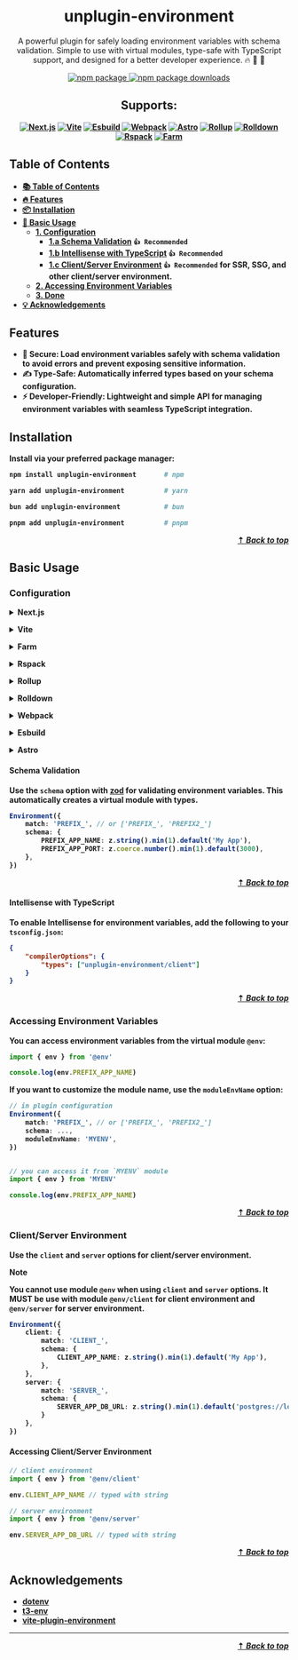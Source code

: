 <div align="center">
    <h1>unplugin-environment</h1>
    <p>
        A powerful plugin for safely loading environment variables with schema validation. Simple to use with virtual modules, type-safe with TypeScript support, and designed for a better developer experience. 🔥 🚀 👷
    </p>
    <p>
        <a href="https://www.npmjs.com/package/unplugin-environment">
            <img src="https://img.shields.io/npm/v/unplugin-environment.svg?style=flat-square&label=npm:unplugin-environment" alt="npm package" />
            <img src="https://img.shields.io/npm/dw/unplugin-environment.svg?style=flat-square&label=Downloads" alt="npm package downloads" />
        </a>
    </p>
    <h2><strong>Supports:</string></h2>
    <p>
        <a href="https://www.npmjs.com/package/next"><img src="https://img.shields.io/badge/%20Next.js-grey?style=for-the-badge&logo=nextdotjs" alt="Next.js"></a>
        <a href="https://www.npmjs.com/package/vite"><img src="https://img.shields.io/badge/%20Vite-grey?style=for-the-badge&logo=vite" alt="Vite"></a>
        <a href="https://www.npmjs.com/package/esbuild"><img src="https://img.shields.io/badge/%20Esbuild-grey?style=for-the-badge&logo=esbuild" alt="Esbuild"></a>
        <a href="https://www.npmjs.com/package/webpack"><img src="https://img.shields.io/badge/%20Webpack-grey?style=for-the-badge&logo=webpack" alt="Webpack"></a>
        <a href="https://www.npmjs.com/package/astro"><img src="https://img.shields.io/badge/%20Astro-grey?style=for-the-badge&logo=astro" alt="Astro"></a>
        <a href="https://www.npmjs.com/package/rollup"><img src="https://img.shields.io/badge/%20Rollup-grey?style=for-the-badge&logo=rollupdotjs" alt="Rollup"></a>
        <a href="https://www.npmjs.com/package/rolldown"><img src="https://img.shields.io/badge/%20Rolldown-grey?style=for-the-badge&logo=rolldown" alt="Rolldown"></a>
        <a href="https://www.npmjs.com/package/rspack"><img src="https://img.shields.io/badge/%20Rspack-grey?style=for-the-badge&logo=rspack" alt="Rspack"></a>
        <a href="https://www.npmjs.com/package/@farm/core"><img src="https://img.shields.io/badge/%20Farm-grey?style=for-the-badge&logo=farmfe" alt="Farm"></a>
    </p>
</div>

## Table of Contents

* [📚 Table of Contents](#-table-of-contents)
* [🔥 Features](#features)
* [📦 Installation](installation)
* [🚀 Basic Usage](#basic-usage)
    * [1. Configuration](#configuration)
        * [1.a Schema Validation](#schema-validation) `👍 Recommended`
        * [1.b Intellisense with TypeScript](#intellisense-with-typescript) `👍 Recommended`
        * [1.c Client/Server Environment](#clientserver-environment) `👍 Recommended` for SSR, SSG, and other client/server environment.
    * [2. Accessing Environment Variables](#accessing-environment-variables)
    * [3. Done](#)
* [💡 Acknowledgements](#acknowledgements)

## Features

* 🔐 **Secure**: Load environment variables safely with schema validation to avoid errors and prevent exposing sensitive information.
* ✍️ **Type-Safe**: Automatically inferred types based on your schema configuration.
* ⚡ **Developer-Friendly**: Lightweight and simple API for managing environment variables with seamless TypeScript integration.

## Installation

Install via your preferred package manager:

```bash
npm install unplugin-environment       # npm

yarn add unplugin-environment          # yarn

bun add unplugin-environment           # bun

pnpm add unplugin-environment          # pnpm
```
<div align="right">
    <a href="#table-of-contents"><strong>⇡ <i>Back to top</i></strong></a>
</div>

## Basic Usage

### Configuration

<details>
<summary>Next.js</summary><br>

```ts
// next.config.mjs
import Environment from 'unplugin-environment/webpack'

const nextConfig = {
    webpack(config){
        config.plugins.push(Environment('PREFIX_APP'))
        return config
    },
}

export default nextConfig
```
<div align="right">
    <a href="#table-of-contents"><strong>⇡ <i>Back to top</i></strong></a>
</div>

<br></details>


<details>
<summary>Vite</summary><br>

```ts
// vite.config.ts
import Environment from 'unplugin-environment/vite'

export default defineConfig({
  plugins: [
    Environment('PREFIX_APP'),
  ],
})
```
<div align="right">
    <a href="#table-of-contents"><strong>⇡ <i>Back to top</i></strong></a>
</div>

<br></details>

<details>
<summary>Farm</summary><br>

```ts
// farm.config.ts
import Environment from 'unplugin-environment/farm'

export default defineconfig({
  plugins: [
    Environment('PREFIX_APP'),
  ],
})
```
<div align="right">
    <a href="#table-of-contents"><strong>⇡ <i>Back to top</i></strong></a>
</div>

<br></details>

<details>
<summary>Rspack</summary><br>

```ts
// rspack.config.js
module.exports = {
  /* ... */
  plugins: [
    require('unplugin-environment/rspack')('PREFIX_APP')
  ]
}
```
<div align="right">
    <a href="#table-of-contents"><strong>⇡ <i>Back to top</i></strong></a>
</div>

<br></details>


<details>
<summary>Rollup</summary><br>

```ts
// rollup.config.js
import Environment from 'unplugin-environment/rollup'

export default {
  plugins: [
    Environment('PREFIX_APP'),
  ],
}
```

<div align="right">
    <a href="#table-of-contents"><strong>⇡ <i>Back to top</i></strong></a>
</div>

<br></details>


<details>
<summary>Rolldown</summary><br>

```ts
// rolldown.config.js
import Environment from 'unplugin-environment/rolldown'

export default {
  plugins: [
    Environment('PREFIX_APP'),
  ],
}
```

<div align="right">
    <a href="#table-of-contents"><strong>⇡ <i>Back to top</i></strong></a>
</div>

<br></details>


<details>
<summary>Webpack</summary><br>

```ts
// webpack.config.js
module.exports = {
  /* ... */
  plugins: [
    require('unplugin-environment/webpack')("PREFIX_APP")
  ]
}
```

<div align="right">
    <a href="#table-of-contents"><strong>⇡ <i>Back to top</i></strong></a>
</div>

<br></details>

<details>
<summary>Esbuild</summary><br>

```ts
// esbuild.config.js
import { build } from 'esbuild'
import Environment from 'unplugin-environment/esbuild'

build({
  plugins: [Environment('PREFIX_APP')],
})
```

<div align="right">
    <a href="#table-of-contents"><strong>⇡ <i>Back to top</i></strong></a>
</div>

<br></details>

<details>
<summary>Astro</summary><br>

```ts
// astro.config.mjs
import { defineConfig } from 'astro/config'
import Environment from 'unplugin-environment/astro'

build({
  plugins: [Environment('PREFIX_APP')],
})
```

<div align="right">
    <a href="#table-of-contents"><strong>⇡ <i>Back to top</i></strong></a>
</div>

<br></details>

#### Schema Validation

Use the `schema` option with [zod](https://github.com/colinhacks/zod_) for validating environment variables. This automatically creates a virtual module with types.


```ts
Environment({
    match: 'PREFIX_', // or ['PREFIX_', 'PREFIX2_']
    schema: {
        PREFIX_APP_NAME: z.string().min(1).default('My App'),
        PREFIX_APP_PORT: z.coerce.number().min(1).default(3000),
    },
})
```
<div align="right">
    <a href="#table-of-contents"><strong>⇡ <i>Back to top</i></strong></a>
</div>

#### Intellisense with TypeScript
To enable Intellisense for environment variables, add the following to your `tsconfig.json`:

```json
{
    "compilerOptions": {
        "types": ["unplugin-environment/client"]
    }
}
```
<div align="right">
    <a href="#table-of-contents"><strong>⇡ <i>Back to top</i></strong></a>
</div>

### Accessing Environment Variables

You can access environment variables from the virtual module `@env`:

```typescript
import { env } from '@env'

console.log(env.PREFIX_APP_NAME)
```

If you want to customize the module name, use the `moduleEnvName` option:

```typescript
// in plugin configuration
Environment({
    match: 'PREFIX_', // or ['PREFIX_', 'PREFIX2_']
    schema: ...,
    moduleEnvName: 'MYENV',
})


// you can access it from `MYENV` module
import { env } from 'MYENV'

console.log(env.PREFIX_APP_NAME)
```

<div align="right">
    <a href="#table-of-contents"><strong>⇡ <i>Back to top</i></strong></a>
</div>

### Client/Server Environment

Use the `client` and `server` options for client/server environment.
> [!NOTE]
> You cannot use module `@env` when using `client` and `server` options. It MUST be use with module `@env/client` for client environment and `@env/server` for server environment.



```ts
Environment({
    client: {
        match: 'CLIENT_',
        schema: {
            CLIENT_APP_NAME: z.string().min(1).default('My App'),
        },
    },
    server: {
        match: 'SERVER_',
        schema: {
            SERVER_APP_DB_URL: z.string().min(1).default('postgres://localhost:5432/mydb'),
        }
    },
})
```

#### Accessing Client/Server Environment

```ts
// client environment
import { env } from '@env/client'

env.CLIENT_APP_NAME // typed with string

// server environment
import { env } from '@env/server'

env.SERVER_APP_DB_URL // typed with string

```


<div align="right">
    <a href="#table-of-contents"><strong>⇡ <i>Back to top</i></strong></a>
</div>

## Acknowledgements

* [dotenv](https://github.com/motdotla/dotenv) 
* [t3-env](https://github.com/t3-oss/t3-env) 
* [vite-plugin-environment](https://github.com/ElMassimo/vite-plugin-environment)

<hr/>

<div align="right">
    <a href="#table-of-contents"><strong>⇡ <i>Back to top</i></strong></a>
</div>

